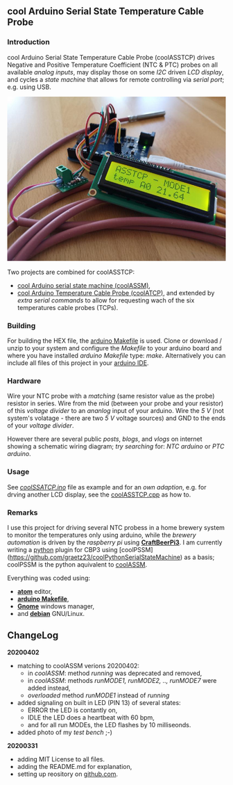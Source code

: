 ## cool Arduino Serial State Temperature Cable Probe

### Introduction
cool Arduino Serial State Temperature Cable Probe (coolASSTCP) drives Negative and Positive Temperature Coefficient (NTC & PTC) probes on all available _analog inputs_, may display those on some _I2C_ driven _LCD display_, and cycles a _state machine_ that allows for remote controlling via _serial port_; e.g. using USB.

![photo of my coolASSTCP test bench](./coolASSTCP.jpg)

Two projects are combined for coolASSTCP:
  - [cool Arduino serial state machine (coolASSM)](https://github.com/graetz23/coolArduinoSerialStateMachine),
  - [cool Arduino Temperature Cable Probe (coolATCP)](https://github.com/graetz23/coolArduinoTemperatureCableProbe),
and extended by _extra serial commands_ to allow for requesting wach of the six temperatures cable probes (TCPs).

### Building
For building the HEX file, the [arduino Makefile](https://github.com/sudar/Arduino-Makefile) is used. Clone or download / unzip to your system and configure the _Makefile_ to your arduino board and where you have installed _arduino Makefile_ type: _make_. Alternatively you can include all files of this project in your [arduino IDE](https://www.arduino.cc/en/main/software).

### Hardware
Wire your NTC probe with a _matching_ (same resistor value as the probe) resistor in series. Wire from the mid (between your probe and your resistor) of this _voltage divider_ to an _ananlog_ input of your arduino. Wire the _5 V_ (not system's volatage - there are two _5 V_ voltage sources) and GND to the ends of your _voltage divider_.

However there are several public _posts_, _blogs_, and _vlogs_ on internet showing a schematic wiring diagram; _try searching_ for: _NTC arduino_ or _PTC arduino_.

### Usage
See [_coolSSATCP.ino_](https://github.com/graetz23/coolArduinoSerialStateTCP/blob/master/coolASSTCP.ino) file as example and for an _own adaption_, e.g. for drving another LCD display, see the [coolASSTCP.cpp](https://github.com/graetz23/coolArduinoSerialStateTCP/blob/master/coolASSTCP.cpp) as how to.

### Remarks
I use this project for driving several NTC probess in a home brewery system to monitor the temperatures only using arduino, while the _brewery automation_ is driven by the _raspberry pi_ using  [**CraftBeerPi3**](https://github.com/Manuel83/craftbeerpi3 (CBP3)). I am currently writing a [python](https://www.python.org/) plugin for CBP3 using [coolPSSM] (https://github.com/graetz23/coolPythonSerialStateMachine) as a basis; coolPSSM is the python aquivalent to [coolASSM](https://github.com/graetz23/coolArduinoSerialStateMachine).

Everything was coded using:

  - [**atom**](https://atom.io/) editor,
  - [**arduino Makefile**](https://github.com/sudar/Arduino-Makefile),
  - [**Gnome**](https://www.gnome.org/) windows manager,
  - and [**debian**](https://www.debian.org/) GNU/Linux.

## ChangeLog

**20200402**
  - matching to coolASSM verions 20200402:
    - in _coolASSM_: method _running_ was deprecated and removed,
    - in _coolASSM_: methods _runMODE1, runMODE2, .., runMODE7_ were added instead,
    - _overloaded_ method _runMODE1_ instead of _running_
  - added signaling on built in LED (PIN 13) of several states:
    - ERROR the LED is contantly on,
    - IDLE the LED does a heartbeat with 60 bpm,
    - and for all run MODEs, the LED flashes by 10 milliseonds.
  - added photo of my _test bench_ ;-)

**20200331**
  - adding MIT License to all files.
  - adding the README.md for explanation,
  - setting up reository on [github.com](https://github.com/graetz23/coolArduinoSerialStateTCP).
